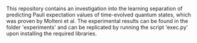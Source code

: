This repository contains an investigation into the learning separation of predicting Pauli expectation values of time-evolved quantum states, which was proven by Molteni et al.
The experimental results can be found in the folder 'experiments' and can be replicated by running the script 'exec.py' upon installing the required libraries.
